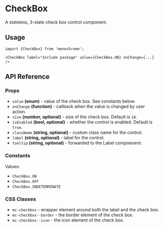 # CheckBox

A stateless, 3-state check box control component.

## Usage

    import {CheckBox} from 'monochrome';

    <CheckBox label="Include package" value={CheckBox.ON} onChange={...} />

## API Reference

### Props

* `value` **(enum)** - value of the check box. See constants below.
* `onChange` **(function)** - callback when the value is changed by user action.
* `size` **(number, optional)** - size of the check box. Default is `18`.
* `isEnabled` **(bool, optional)** - whether the control is enabled. Default is `true`.
* `className` **(string, optional)** - custom class name for the control.
* `label` **(string, optional)** - label for the control.
* `tooltip` **(string, optional)** - forwarded to the Label compoenent.


### Constants

Values:

* `CheckBox.ON`
* `CheckBox.OFF`
* `CheckBox.INDETERMINATE`

### CSS Classes

* `mc-checkbox` - wrapper element around both the label and the check box.
* `mc-checkbox--border` - the border element of the check box.
* `mc-checkbox--icon` - the icon element of the check box.
